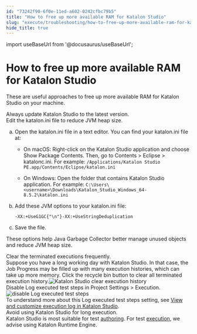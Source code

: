 ```yaml
---
id: "73242f90-6f0e-11ed-a602-0242cfbc79b5"
title: "How to free up more available RAM for Katalon Studio"
slug: "execute/troubleshooting/how-to-free-up-more-available-ram-for-katalon-studio"
hide_title: true
---
```

import useBaseUrl from '@docusaurus/useBaseUrl';


# <a id="troubleshooting-9879" class="anchor_top_offset"/><a id="ariaid-title1" class="anchor_top_offset"/>How to free up more available RAM for Katalon Studio

<section xmlns="http://www.w3.org/1999/xhtml" className="section condition"><p className="p">These are useful approaches to free up more available RAM for Katalon Studio on your machine.</p></section> 
<div xmlns="http://www.w3.org/1999/xhtml" className="bodydiv troubleSolution"><section className="section remedy"><div className="li step p"><span className="ph cmd">Always update Katalon Studio to the latest version.</span></div></section></div>
<div xmlns="http://www.w3.org/1999/xhtml" className="bodydiv troubleSolution"><section className="section remedy"><div className="li step p"><span className="ph cmd">Edit the katalon.ini file to reduce JVM heap size.</span><ol type="a" className="ol substeps"><li className="li substep substepexpand"><span className="ph cmd">Open the katalon.ini file in a text editor. You can find your katalon.ini file at: </span><div className="itemgroup info"><ul className="ul"><li className="li"><p className="p">On macOS: Right-click on the Katalon Studio application and choose <span className="ph uicontrol">Show Package Contents</span>.
                  Then, go to <span className="ph uicontrol">Contents</span> &gt; <span className="ph uicontrol">Eclipse</span> &gt; <span className="ph uicontrol">katalonc.ini</span>. For example: <code className="ph codeph">/Applications/Katalon Studio PE.app/Contents/Eclipse/katalon.ini</code></p></li><li className="li"><p className="p">On Windows: Open the folder that contains Katalon Studio application. For example: <code className="ph codeph">C:\Users\&lt;username&gt;\Downloads\Katalon_Studio_Windows_64-8.5.2\katalon.ini</code></p></li></ul></div></li><li className="li substep substepexpand"><span className="ph cmd">Add these JVM options to your katalon.ini file: </span><div className="itemgroup info"><pre className="pre codeblock"><code>-XX:+UseG1GC{"\n"}-XX:+UseStringDeduplication</code></pre></div></li><li className="li substep substepexpand"><span className="ph cmd">Save the file.</span></li></ol><div className="itemgroup stepresult"><p className="p">These options help Java Garbage Collector better manage unused objects and reduce JVM heap size.</p></div></div></section></div>
<div xmlns="http://www.w3.org/1999/xhtml" className="bodydiv troubleSolution"><section className="section remedy"><div className="li step p"><span className="ph cmd">Clear the terminated executions frequently.</span><div className="itemgroup info">Suppose you have a long working day with Katalon Studio. In that case, the <span className="ph uicontrol">Job Progress</span> may be filled up with many execution histories, which can take up more memory. Click the recycle bin button to clear all terminated execution history.<img className="image" src={useBaseUrl("/be30d550-64ab-11ed-a602-0242cfbc79b5.png")} alt="Katalon Studio clear execution history" /></div></div></section></div>
<div xmlns="http://www.w3.org/1999/xhtml" className="bodydiv troubleSolution"><section className="section remedy"><div className="li step p"><span className="ph cmd">Disable <span className="ph uicontrol">Log executed test steps</span>  in <span className="ph uicontrol">Project Settings</span> &gt; <span className="ph uicontrol">Execution</span>.</span><div className="itemgroup info"><img className="image" src={useBaseUrl("/be4a77d0-64ab-11ed-a602-0242cfbc79b5.png")} alt="disable Log executed test steps" /></div><div className="itemgroup info">To understand more about this <span className="ph uicontrol">Log executed test steps</span> setting, see <a className="xref" href="/analyze/reports/view-test-reports/view-test-reports-in-katalon-studio/view-and-customize-execution-log-in-katalon-studio#id_8">View and customize execution log in Katalon Studio</a>.</div></div></section></div>
<div xmlns="http://www.w3.org/1999/xhtml" className="bodydiv troubleSolution"><section className="section remedy"><div className="li step p"><span className="ph cmd">Avoid using <span className="ph">Katalon Studio</span>     for long execution.</span><div className="itemgroup info"><span className="ph">Katalon Studio</span> is most suitable for test <a className="xref" href="#">authoring</a>. For test <a className="xref" href="#">execution</a>, we advise using <span className="ph">Katalon Runtime Engine</span>.</div></div></section></div>
